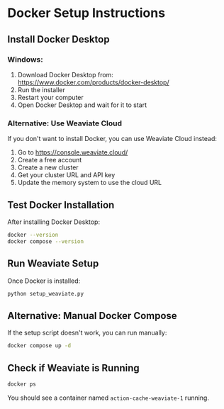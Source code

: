 # Docker Setup Instructions

## Install Docker Desktop

### Windows:
1. Download Docker Desktop from: https://www.docker.com/products/docker-desktop/
2. Run the installer
3. Restart your computer
4. Open Docker Desktop and wait for it to start

### Alternative: Use Weaviate Cloud

If you don't want to install Docker, you can use Weaviate Cloud instead:

1. Go to https://console.weaviate.cloud/
2. Create a free account
3. Create a new cluster
4. Get your cluster URL and API key
5. Update the memory system to use the cloud URL

## Test Docker Installation

After installing Docker Desktop:

```bash
docker --version
docker compose --version
```

## Run Weaviate Setup

Once Docker is installed:

```bash
python setup_weaviate.py
```

## Alternative: Manual Docker Compose

If the setup script doesn't work, you can run manually:

```bash
docker compose up -d
```

## Check if Weaviate is Running

```bash
docker ps
```

You should see a container named `action-cache-weaviate-1` running.

